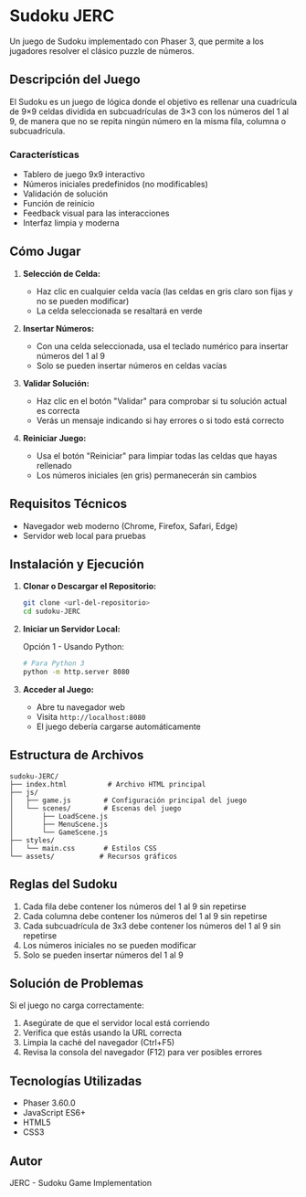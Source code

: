 # Sudoku JERC

Un juego de Sudoku implementado con Phaser 3, que permite a los jugadores resolver el clásico puzzle de números.

## Descripción del Juego

El Sudoku es un juego de lógica donde el objetivo es rellenar una cuadrícula de 9×9 celdas dividida en subcuadrículas de 3×3 con los números del 1 al 9, de manera que no se repita ningún número en la misma fila, columna o subcuadrícula.

### Características

- Tablero de juego 9x9 interactivo
- Números iniciales predefinidos (no modificables)
- Validación de solución
- Función de reinicio
- Feedback visual para las interacciones
- Interfaz limpia y moderna

## Cómo Jugar

1. **Selección de Celda:**
   - Haz clic en cualquier celda vacía (las celdas en gris claro son fijas y no se pueden modificar)
   - La celda seleccionada se resaltará en verde

2. **Insertar Números:**
   - Con una celda seleccionada, usa el teclado numérico para insertar números del 1 al 9
   - Solo se pueden insertar números en celdas vacías

3. **Validar Solución:**
   - Haz clic en el botón "Validar" para comprobar si tu solución actual es correcta
   - Verás un mensaje indicando si hay errores o si todo está correcto

4. **Reiniciar Juego:**
   - Usa el botón "Reiniciar" para limpiar todas las celdas que hayas rellenado
   - Los números iniciales (en gris) permanecerán sin cambios

## Requisitos Técnicos

- Navegador web moderno (Chrome, Firefox, Safari, Edge)
- Servidor web local para pruebas

## Instalación y Ejecución

1. **Clonar o Descargar el Repositorio:**
   ```bash
   git clone <url-del-repositorio>
   cd sudoku-JERC
   ```

2. **Iniciar un Servidor Local:**
   
   Opción 1 - Usando Python:
   ```bash
   # Para Python 3
   python -m http.server 8080
   ```
   

3. **Acceder al Juego:**
   - Abre tu navegador web
   - Visita `http://localhost:8080`
   - El juego debería cargarse automáticamente

## Estructura de Archivos

```
sudoku-JERC/
├── index.html          # Archivo HTML principal
├── js/
│   ├── game.js        # Configuración principal del juego
│   └── scenes/        # Escenas del juego
│       ├── LoadScene.js
│       ├── MenuScene.js
│       └── GameScene.js
├── styles/
│   └── main.css       # Estilos CSS
└── assets/           # Recursos gráficos
```

## Reglas del Sudoku

1. Cada fila debe contener los números del 1 al 9 sin repetirse
2. Cada columna debe contener los números del 1 al 9 sin repetirse
3. Cada subcuadrícula de 3x3 debe contener los números del 1 al 9 sin repetirse
4. Los números iniciales no se pueden modificar
5. Solo se pueden insertar números del 1 al 9

## Solución de Problemas

Si el juego no carga correctamente:
1. Asegúrate de que el servidor local está corriendo
2. Verifica que estás usando la URL correcta
3. Limpia la caché del navegador (Ctrl+F5)
4. Revisa la consola del navegador (F12) para ver posibles errores

## Tecnologías Utilizadas

- Phaser 3.60.0
- JavaScript ES6+
- HTML5
- CSS3

## Autor

JERC - Sudoku Game Implementation

